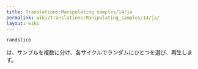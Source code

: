 ```yaml
---
title: Translations:Manipulating samples/14/ja
permalink: wiki/Translations:Manipulating_samples/14/ja/
layout: wiki
---
```


``` Haskell
randslice
```

は、サンプルを複数に分け、各サイクルでランダムにひとつを選び、再生します。
